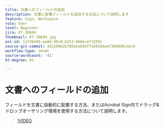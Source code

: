 ```yaml
---
title: 文書へのフィールドの追加
description: 文書に各種フィールドを追加する方法について説明します
feature: Sign, Workspace
role: User
level: Beginner
jira: KT-10604
thumbnail: KT-10604.jpg
exl-id: 1a736446-ae0d-45c0-b253-666bcef1559c
source-git-commit: 452299b2b786beab9df7a5019da4f3840d9cdec9
workflow-type: tm+mt
source-wordcount: '41'
ht-degree: 0%

---
```


# 文書へのフィールドの追加

フィールドを文書に自動的に配置する方法、またはAcrobat Sign内でドラッグ&amp;ドロップオーサリング環境を使用する方法について説明します。

>[!VIDEO](https://video.tv.adobe.com/v/3425293?quality=12&learn=on&hidetitle=true&captions=jpn)

